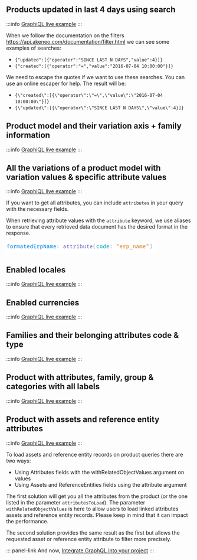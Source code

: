 ## Products updated in last 4 days using search

:::info
[GraphiQL live example](https://graphql.sdk.akeneo.cloud?query=%7B%0A++products%28search%3A+%22%7B%5C%22updated%5C%22%3A%5B%7B%5C%22operator%5C%22%3A%5C%22SINCE+LAST+N+DAYS%5C%22%2C%5C%22value%5C%22%3A4%7D%5D%7D%22%29+%7B%0A++++links+%7B%0A++++++next%0A++++%7D%0A++++items+%7B%0A++++++uuid%0A++++%7D%0A++%7D%0A%7D)
:::

When we follow the documentation on the filters https://api.akeneo.com/documentation/filter.html we can see some examples of searches:

- `{"updated":[{"operator":"SINCE LAST N DAYS","value":4}]}`
- `{"created":[{"operator":"=","value":"2016-07-04 10:00:00"}]}`

We need to escape the quotes if we want to use these searches. You can use an online escaper for help. The result will be:

- `{\"created\":[{\"operator\":\"=\",\"value\":\"2016-07-04 10:00:00\"}]}`
- `{\"updated\":[{\"operator\":\"SINCE LAST N DAYS\",\"value\":4}]}`

## Product model and their variation axis + family information

:::info
[GraphiQL live example](https://graphql.sdk.akeneo.cloud?query=query+ProductModelWithVariationAxisAndFamily+%7B%0A++productModels%28limit%3A+10%29+%7B%0A++++links+%7B%0A++++++next%0A++++%7D%0A++++items+%7B%0A++++++variationAxes%0A++++++code%0A++++++family+%7B%0A++++++++code%0A++++++++familyVariant+%7B%0A++++++++++code%0A++++++++%7D%0A++++++%7D%0A++++++attribute%28code%3A+%22brand%22%29%0A++++%7D%0A++%7D%0A%7D)
:::

## All the variations of a product model with variation values & specific attribute values

:::info
[GraphiQL live example](https://graphql.sdk.akeneo.cloud?query=query+VariationOfAModelWithVariationValueAndAttributeValue+%7B%0A++products%28%0A++++limit%3A+10%0A++++parent%3A+%22Acme+Classic+Mens+Black+PVC+Work+Boots%22%0A++++locales%3A+%22en_US%22%2C%0A++++attributesToLoad%3A+%5B%22name%22%2C%22sku%22%2C%22brand%22%2C%22shoe_size%22%2C%22erp_name%22%5D%0A++%29+%7B%0A++++links+%7B%0A++++++next%0A++++%7D%0A++++items+%7B%0A++++++uuid%0A++++++enabled%0A++++++variationValues%0A++++++name%3A+attribute%28code%3A+%22name%22%29%0A++++++sku%3A+attribute%28code%3A+%22sku%22%29%0A++++++brand%3A+attribute%28code%3A+%22brand%22%29%0A++++++formatedErpName%3A+attribute%28code%3A+%22erp_name%22%29%0A++++%7D%0A++%7D%0A%7D)
:::

If you want to get all attributes, you can include `attributes` in your query with the necessary fields.

When retrieving attribute values with the `attribute` keyword, we use aliases to ensure that every retrieved data document has the desired format in the response.

![Formated ERP Name](../../img/graphql/formated-erp-name.png)

## Enabled locales

:::info
[GraphiQL live example](https://graphql.sdk.akeneo.cloud?query=query+EnabledLocales+%7B%0A++locales%28enabled%3A+true%29+%7B%0A++++items+%7B%0A++++++code%0A++++%7D%0A++%7D%0A%7D)
:::

## Enabled currencies

:::info
[GraphiQL live example](https://graphql.sdk.akeneo.cloud?query=query+EnabledCurrencies+%7B%0A++currencies%28enabled%3A+true%29+%7B%0A++++items+%7B%0A++++++code%0A++++%7D%0A++%7D%0A%7D)
:::

## Families and their belonging attributes code & type

:::info
[GraphiQL live example](https://graphql.sdk.akeneo.cloud?query=query+FamiliesWithAttributeCodeAndType+%7B%0A++families+%7B%0A++++links+%7B%0A++++++next%0A++++%7D%0A++++items+%7B%0A++++++code%0A++++++attributes+%7B%0A++++++++code%0A++++++++type%0A++++++%7D%0A++++%7D%0A++%7D%0A%7D)
:::

## Product with attributes, family, group & categories with all labels

:::info
[GraphiQL live example](https://graphql.sdk.akeneo.cloud?query=query+ProductWithAttributesFamilyCategoriesAndLabels+%7B%0A++products%28limit%3A+1%2C+locales%3A+%22en_US%22%29+%7B%0A++++items+%7B%0A++++++attributes+%7B%0A++++++++code%0A++++++++labels%0A++++++++sortOrder%0A++++++++type%0A++++++++group+%7B%0A++++++++++code%0A++++++++++labels%0A++++++++++sortOrder%0A++++++++%7D%0A++++++%7D%0A++++++family+%7B%0A++++++++code%0A++++++++labels%0A++++++%7D%0A++++++categories+%7B%0A++++++++code%0A++++++++labels%0A++++++%7D%0A++++++uuid%0A++++++variationValues%0A++++%7D%0A++%7D%0A%7D)
:::

## Product with assets and reference entity attributes

:::info
[GraphiQL live example](https://graphql.sdk.akeneo.cloud?query=query+ProductWithAssetsAndReferenceEntityAttributes+%7B%0A++products%28attributesToLoad%3A+%5B%22packshot%22%5D%29+%7B%0A++++items+%7B%0A++++++attributes+%7B%0A++++++++code%0A++++++++relatedObject+%7B%0A++++++++++code%0A++++++++++labels%0A++++++++%7D%0A++++++++values%28withRelatedObjectValues%3A+true%29%0A++++++%7D++++%7D%0A++%7D%0A%7D)
:::

To load assets and reference entity records on product queries there are two ways:

- Using Attributes fields with the withRelatedObjectValues argument on values
- Using Assets and ReferenceEntities fields using the attribute argument

The first solution will get you all the attributes from the product (or the one listed in the parameter `attributesToLoad`).
The parameter `withRelatedObjectValues` is here to allow users to load linked attributes assets and reference entity records.
Please keep in mind that it can impact the performance.

The second solution provides the same result as the first but allows the requested asset or reference entity attribute to filter more precisely.

::: panel-link And now, [Integrate GraphQL into your project](/graphql/setup/integration.html)
:::
